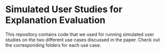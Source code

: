 # Simulated User Studies for Explanation Evaluation

This repository contains code that we used for running simulated user studies on the two different use cases discussed in the paper. Check out the corresponding folders for each use case.
